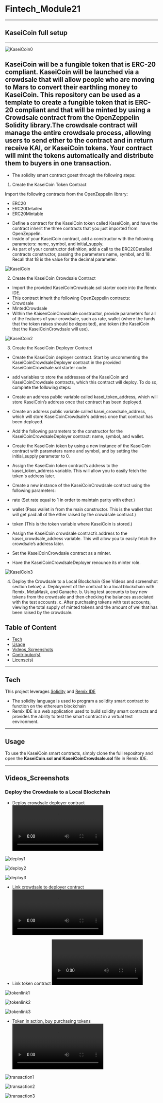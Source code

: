 # Fintech_Module21
---

## KaseiCoin full setup
---
![KaseiCoin0](https://github.com/nielsdehaan1977/Fintech_Module21/blob/main/Images/kaseicoin.jpg)


KaseiCoin will be a fungible token that is ERC-20 compliant. KaseiCoin will be launched via a crowdsale that will allow people who are moving to Mars to convert their earthling money to KaseiCoin. This repository can be used as a template to create a fungible token that is ERC-20 compliant and that will be minted by using a Crowdsale contract from the OpenZeppelin Solidity library.The crowdsale contract will manage the entire crowdsale process, allowing users to send ether to the contract and in return receive KAI, or KaseiCoin tokens. Your contract will mint the tokens automatically and distribute them to buyers in one transaction.
--- 

* The solidity smart contract goest through the following steps:

1. Create the KaseiCoin Token Contract

Import the following contracts from the OpenZeppelin library:
* ERC20
* ERC20Detailed
* ERC20Mintable

- Define a contract for the KaseiCoin token called KaseiCoin, and have the contract inherit the three contracts that you just imported from OpenZeppelin.
- Inside of your KaseiCoin contract, add a constructor with the following parameters: name, symbol, and initial_supply.
- As part of your constructor definition, add a call to the ERC20Detailed contracts constructor, passing the parameters name, symbol, and 18. Recall that 18 is the value for the decimal parameter.

![KaseiCoin](https://github.com/nielsdehaan1977/Fintech_Module21/blob/main/Images/1.Successfull_compilation_of_Kasei_token.jpg)

2. Create the KaseiCoin Crowdsale Contract
- Import the provided KaseiCoinCrowdsale.sol starter code into the Remix IDE.
- This contract inherit the following OpenZeppelin contracts:
- Crowdsale
- MintedCrowdsale
- Within the KaisenCoinCrowdsale constructor, provide parameters for all of the features of your crowdsale, such as rate, wallet (where the funds that the token raises should be deposited), and token (the KaseiCoin that the KaseiCoinCrowdsale will use). 

![KaseiCoin2](https://github.com/nielsdehaan1977/Fintech_Module21/blob/main/Images/2.Successfull_compilation_of_Kasei_crowdsale_contract.jpg)

3. Create the KaseiCoin Deployer Contract

- Create the KaseiCoin deployer contract. Start by uncommenting the KaseiCoinCrowdsaleDeployer contract in the provided KaseiCoinCrowdsale.sol starter code.
- add variables to store the addresses of the KaseiCoin and KaseiCoinCrowdsale contracts, which this contract will deploy. To do so, complete the following steps:
- Create an address public variable called kasei_token_address, which will store KaseiCoin’s address once that contract has been deployed.
- Create an address public variable called kasei_crowdsale_address, which will store KaseiCoinCrowdsale's address once that contract has been deployed.
- Add the following parameters to the constructor for the KaseiCoinCrowdsaleDeployer contract: name, symbol, and wallet.

- Create the KaseiCoin token by using a new instance of the KaseiCoin contract with parameters name and symbol, and by setting the initial_supply parameter to 0.
- Assign the KaseiCoin token contract’s address to the kasei_token_address variable. This will allow you to easily fetch the token's address later.

- Create a new instance of the KaseiCoinCrowdsale contract using the following parameters:
- rate (Set rate equal to 1 in order to maintain parity with ether.)
- wallet (Pass wallet in from the main constructor. This is the wallet that will get paid all of the ether raised by the crowdsale contract.)
- token (This is the token variable where KaseiCoin is stored.)

- Assign the KaseiCoin crowdsale contract’s address to the kasei_crowdsale_address variable. This will allow you to easily fetch the crowdsale’s address later.
- Set the KaseiCoinCrowdsale contract as a minter.
- Have the KaseiCoinCrowdsaleDeployer renounce its minter role.

![KaseiCoin3](https://github.com/nielsdehaan1977/Fintech_Module21/blob/main/Images/3.Successfull_compilation_of_Kasei_deployer_contract.jpg)

4. Deploy the Crowdsale to a Local Blockchain (See Videos and screenshot section below)
a. Deployment of the contract to a local blockchain with Remix, MetaMask, and Ganache.
b. Using test accounts to buy new tokens from the crowdsale and then checking the balances associated with the test accounts.
c. After purchasing tokens with test accounts, viewing the total supply of minted tokens and the amount of wei that has been raised by the crowdsale.

## Table of Content

- [Tech](#technologies)
- [Usage](#usage)
- [Videos_Screenshots](#Videos_Screenshots)
- [Contributor(s)](#contributor(s))
- [License(s)](#license(s))

---
## Tech

This project leverages [Solidity](https://soliditylang.org/) and [Remix IDE](https://remix.ethereum.org/)

* The solidity language is used to program a solidity smart contract to function on the ethereum blockchain
* Remix IDE is a web application used to build solidity smart contracts and provides the ability to test the smart contract in a virtual test environment. 

---

## Usage

To use the KaseiCoin smart contracts, simply clone the full repository and open the **KaseiCoin.sol and KaseiCoinCrowdsale.sol** file in Remix IDE.

---

## Videos_Screenshots 

### Deploy the Crowdsale to a Local Blockchain

* Deploy crowdsale deployer contract
![CrowdsaleDeployer Video](https://user-images.githubusercontent.com/48995199/233878086-85f16cb1-9cc7-4f1e-841e-41d44173962c.mp4)

![deploy1](https://github.com/nielsdehaan1977/Fintech_Module21/blob/main/Images/4a1ContractDeployed.jpg)

![deploy2](https://github.com/nielsdehaan1977/Fintech_Module21/blob/main/Images/4a2ContractrecordedGanach.jpg)

![deploy3](https://github.com/nielsdehaan1977/Fintech_Module21/blob/main/Images/4a3ContractDeployedMetamask.jpg)


* Link crowdsale to deployer contract
![Link_Crowdsale Video](https://user-images.githubusercontent.com/48995199/233878144-89e48f1e-b26b-40de-bcda-4fbba943ec3e.mp4)


* Link token contract
![Link_Token Video](https://user-images.githubusercontent.com/48995199/233878190-fabf1b48-1b60-42d7-b534-bb3365470f2f.mp4)

![tokenlink1](https://github.com/nielsdehaan1977/Fintech_Module21/blob/main/Images/4c1AddTokenToMetamask.jpg)

![tokenlink2](https://github.com/nielsdehaan1977/Fintech_Module21/blob/main/Images/4c2AddTokenToMetamask.jpg)

![tokenlink3](https://github.com/nielsdehaan1977/Fintech_Module21/blob/main/Images/4c3AddTokenToMetamask.jpg)


* Token in action, buy purchasing tokens
![Purchase_Token Video](https://user-images.githubusercontent.com/48995199/233878209-26cfe6fe-82c8-45fd-a9b0-f960df97a089.mp4)

![transaction1](https://github.com/nielsdehaan1977/Fintech_Module21/blob/main/Images/4d1AddedboughtTokensToMetamask.jpg)

![transaction2](https://github.com/nielsdehaan1977/Fintech_Module21/blob/main/Images/4d1transactioninGanache1.jpg)

![transaction3](https://github.com/nielsdehaan1977/Fintech_Module21/blob/main/Images/4d1transactioninGanache2.jpg)



